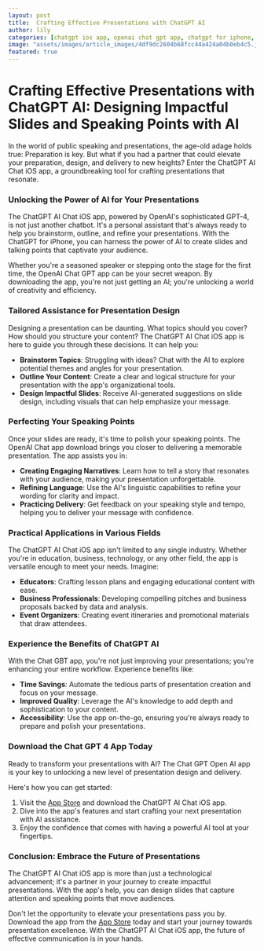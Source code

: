 ```yaml
---
layout: post
title:  Crafting Effective Presentations with ChatGPT AI
author: lily
categories: [chatgpt ios app, openai chat gpt app, chatgpt for iphone, openai chat app download, chat gbt app, chat gpt 4 app, chat gpt open ai app]
image: "assets/images/article_images/4df9dc2604b68fcc44a424a04b0eb4c5.jpg"
featured: true
---
```


# Crafting Effective Presentations with ChatGPT AI: Designing Impactful Slides and Speaking Points with AI

In the world of public speaking and presentations, the age-old adage holds true: Preparation is key. But what if you had a partner that could elevate your preparation, design, and delivery to new heights? Enter the ChatGPT AI Chat iOS app, a groundbreaking tool for crafting presentations that resonate.

### Unlocking the Power of AI for Your Presentations

The ChatGPT AI Chat iOS app, powered by OpenAI's sophisticated GPT-4, is not just another chatbot. It's a personal assistant that's always ready to help you brainstorm, outline, and refine your presentations. With the ChatGPT for iPhone, you can harness the power of AI to create slides and talking points that captivate your audience.

Whether you're a seasoned speaker or stepping onto the stage for the first time, the OpenAI Chat GPT app can be your secret weapon. By downloading the app, you're not just getting an AI; you're unlocking a world of creativity and efficiency.

### Tailored Assistance for Presentation Design

Designing a presentation can be daunting. What topics should you cover? How should you structure your content? The ChatGPT AI Chat iOS app is here to guide you through these decisions. It can help you:

- **Brainstorm Topics**: Struggling with ideas? Chat with the AI to explore potential themes and angles for your presentation.
- **Outline Your Content**: Create a clear and logical structure for your presentation with the app's organizational tools.
- **Design Impactful Slides**: Receive AI-generated suggestions on slide design, including visuals that can help emphasize your message.

### Perfecting Your Speaking Points

Once your slides are ready, it's time to polish your speaking points. The OpenAI Chat app download brings you closer to delivering a memorable presentation. The app assists you in:

- **Creating Engaging Narratives**: Learn how to tell a story that resonates with your audience, making your presentation unforgettable.
- **Refining Language**: Use the AI's linguistic capabilities to refine your wording for clarity and impact.
- **Practicing Delivery**: Get feedback on your speaking style and tempo, helping you to deliver your message with confidence.

### Practical Applications in Various Fields

The ChatGPT AI Chat iOS app isn't limited to any single industry. Whether you're in education, business, technology, or any other field, the app is versatile enough to meet your needs. Imagine:

- **Educators**: Crafting lesson plans and engaging educational content with ease.
- **Business Professionals**: Developing compelling pitches and business proposals backed by data and analysis.
- **Event Organizers**: Creating event itineraries and promotional materials that draw attendees.

### Experience the Benefits of ChatGPT AI

With the Chat GBT app, you're not just improving your presentations; you're enhancing your entire workflow. Experience benefits like:

- **Time Savings**: Automate the tedious parts of presentation creation and focus on your message.
- **Improved Quality**: Leverage the AI's knowledge to add depth and sophistication to your content.
- **Accessibility**: Use the app on-the-go, ensuring you're always ready to prepare and polish your presentations.

### Download the Chat GPT 4 App Today

Ready to transform your presentations with AI? The Chat GPT Open AI app is your key to unlocking a new level of presentation design and delivery. 

Here's how you can get started:

1. Visit the [App Store](https://apps.apple.com/us/app/ai-ask-chat-with-ai-bots/id6472484891) and download the ChatGPT AI Chat iOS app.
2. Dive into the app's features and start crafting your next presentation with AI assistance.
3. Enjoy the confidence that comes with having a powerful AI tool at your fingertips.

### Conclusion: Embrace the Future of Presentations

The ChatGPT AI Chat iOS app is more than just a technological advancement; it's a partner in your journey to create impactful presentations. With the app's help, you can design slides that capture attention and speaking points that move audiences.

Don't let the opportunity to elevate your presentations pass you by. Download the app from the [App Store](https://apps.apple.com/us/app/ai-ask-chat-with-ai-bots/id6472484891) today and start your journey towards presentation excellence. With the ChatGPT AI Chat iOS app, the future of effective communication is in your hands.
